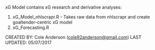 xG Model contains xG research and derivative analyses:
1. xG_Model_nhlscrapr.R - Takes raw data from nhlscrapr and create goaltender-centric xG model
2. xG_Forecasting.R

CREATED BY:     Cole Anderson (cole92anderson@gmail.com)
LAST UPDATED:   05/07/2017
